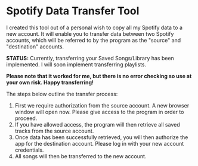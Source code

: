 
# Spotify Data Transfer Tool
I created this tool out of a personal wish to copy all my Spotify data to a new account. It will enable you to transfer data between two Spotify accounts, which will be referred to by the program as the "source" and "destination" accounts. 

**STATUS:** Currently, transferring your Saved Songs/Library has been implemented. I will soon implement transferring playlists.


**Please note that it worked for me, but there is no error checking so use at your own risk. Happy transferring!**

The steps below outline the transfer process:
  1.	First we require authorization from the source account. A new browser window will open now. Please give access to the program in order to proceed. 
  2.	If you have allowed access, the program will then retrieve all saved tracks from the source account. 
  3.   Once data has been successfully retrieved, you will then authorize the app for the destination account. Please log in with your new account credentials. 
  4.	All songs will then be transferred to the new account. 

